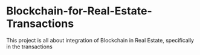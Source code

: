 # Blockchain-for-Real-Estate-Transactions
This project is all about integration of Blockchain in Real Estate, specifically in the transactions
